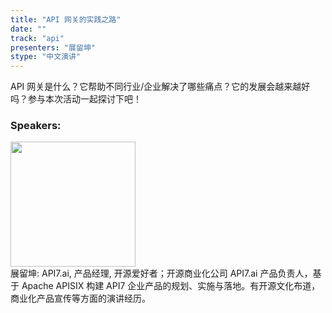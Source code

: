 ```yaml
---
title: "API 网关的实践之路"
date: "" 
track: "api"
presenters: "展留坤"
stype: "中文演讲"
---
```

API 网关是什么？它帮助不同行业/企业解决了哪些痛点？它的发展会越来越好吗？参与本次活动一起探讨下吧！
 ### Speakers: 
 <img src="images/speaker/1186.png" width="200" /><br>展留坤: API7.ai, 产品经理, 开源爱好者；开源商业化公司 API7.ai 产品负责人，基于 Apache APISIX 构建 API7 企业产品的规划、实施与落地。有开源文化布道，商业化产品宣传等方面的演讲经历。

 